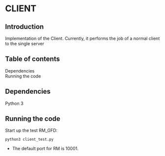 # CLIENT

## Introduction
Implementation of the Client. Currently, it performs the job of a normal client to the single server


## Table of contents           
Dependencies                                                      
Running the code

## Dependencies                                     
Python 3

## Running the code                                                
Start up the test RM_GFD:  
```
python3 client_test.py                                                 
```

* The default port for RM is 10001.     